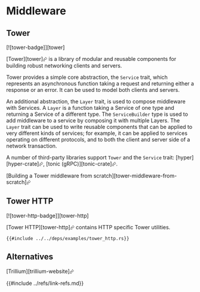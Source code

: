 # Middleware

## Tower

[![tower-badge]][tower]

[Tower][tower]⮳ is a library of modular and reusable components for building robust networking clients and servers.

Tower provides a simple core abstraction, the `Service` trait, which represents an asynchronous function taking a request and returning either a response or an error. It can be used to model both clients and servers.

An additional abstraction, the `Layer` trait, is used to compose middleware with Services. A `Layer` is a function taking a Service of one type and returning a Service of a different type. The `ServiceBuilder` type is used to add middleware to a service by composing it with multiple Layers.
The `Layer` trait can be used to write reusable components that can be applied to very different kinds of services; for example, it can be applied to services operating on different protocols, and to both the client and server side of a network transaction.

A number of third-party libraries support `Tower` and the `Service` trait: [hyper][hyper-crate]⮳, [tonic (gRPC)][tonic-crate]⮳.

[Building a Tower middleware from scratch][tower-middleware-from-scratch]⮳

## Tower HTTP

[![tower-http-badge]][tower-http]

[Tower HTTP][tower-http]⮳ contains HTTP specific Tower utilities.

```rust,noplayground,ignore
{{#include ../../deps/examples/tower_http.rs}}
```

## Alternatives

[Trillium][trillium-website]⮳

{{#include ../refs/link-refs.md}}
